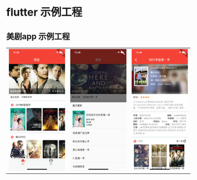 # flutter 示例工程

## 美剧app 示例工程
<!-- ![首页](/assets/home.png) -->
<table>
  <tr>
    <td><img src="assets/home.png" width="150px"/></td>
    <td><img src="assets/bottomSheet.png" width="150px"/></td>
  <td><img src="assets/moiveDetail.png" width="150px"/></td>
  </tr>
</table>
